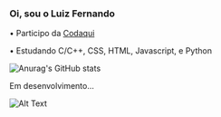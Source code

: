 ### Oi, sou o Luiz Fernando
 • Participo da <a href=https://codaqui.dev/>Codaqui</a>
 
 • Estudando C/C++, CSS, HTML, Javascript, e Python

![Anurag's GitHub stats](https://github-readme-stats.vercel.app/api?username=LuizFernando-TC&show_icons=true&theme=vue-dark)

Em desenvolvimento...

![Alt Text](https://media.giphy.com/media/m2Q7FEc0bEr4I/giphy.gif)
